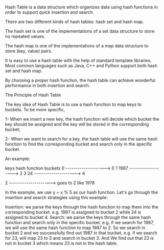 Hash Table is a data structure which organizes data using hash functions in order to support quick insertion and search.

There are two different kinds of hash tables: hash set and hash map.

The hash set is one of the implementations of a set data structure to store no repeated values.

The hash map is one of the implementations of a map data structure to store (key, value) pairs.

It is easy to use a hash table with the help of standard template libraries. Most common languages such as Java, C++ and Python support both hash set and hash map.

By choosing a proper hash function, the hash table can achieve wonderful performance in both insertion and search.

The Principle of Hash Table

The key idea of Hash Table is to use a hash function to map keys to buckets. To be more specific,

1- When we insert a new key, the hash function will decide which bucket the key should be assigned and the key will be stored in the corresponding bucket;

2- When we want to search for a key, the hash table will use the same hash function to find the corresponding bucket and search only in the specific bucket.

An example:

keys    hash function   buckets 
0    --------------------> 0
                           1
1987  -------------------> 2
                           3
24  ---------------------> 4

2   ---------------------> goes to 2 like 1978

In the example, we use y = x % 5 as our hash function. Let's go through the insertion and search strategies using this example:

Insertion: we parse the keys through the hash function to map them into the corresponding bucket.
e.g. 1987 is assigned to bucket 2 while 24 is assigned to bucket 4.
Search: we parse the keys through the same hash function and search only in the specific bucket.
e.g. if we search for 1987, we will use the same hash function to map 1987 to 2. So we search in bucket 2 and we successfully find out 1987 in that bucket.
e.g. if we search for 23, will map 23 to 3 and search in bucket 3. And We find out that 23 is not in bucket 3 which means 23 is not in the hash table.
 


